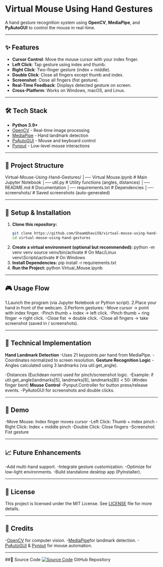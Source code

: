 # Virtual Mouse Using Hand Gestures

A hand gesture recognition system using **OpenCV**, **MediaPipe**, and **PyAutoGUI** to control the mouse in real-time.

---

## ✨ Features

- **Cursor Control**: Move the mouse cursor with your index finger.
- **Left Click**: Tap gesture using index and thumb.
- **Right Click**: Two-finger gesture (index + middle).
- **Double Click**: Close all fingers except thumb and index.
- **Screenshot**: Close all fingers (fist gesture).
- **Real-Time Feedback**: Displays detected gesture on screen.
- **Cross-Platform**: Works on Windows, macOS, and Linux.

---

## 🛠️ Tech Stack

- **Python 3.9+**
- [OpenCV](https://opencv.org/) - Real-time image processing  
- [MediaPipe](https://google.github.io/mediapipe/) - Hand landmark detection  
- [PyAutoGUI](https://pyautogui.readthedocs.io/) - Mouse and keyboard control  
- [Pynput](https://pypi.org/project/pynput/) - Low-level mouse interactions  

---

## 📂 Project Structure
Virtual-Mouse-Using-Hand-Gestures/
│── Virtual Mouse.ipynb # Main Jupyter Notebook
│── util.py # Utility functions (angles, distances)
│── README.md # Documentation
│── requirements.txt # Dependencies
│── screenshots/ # Saved screenshots (auto-generated)

---

## 🚀 Setup & Installation
1. **Clone this repository:**
   ```bash
   git clone https://github.com/Shaambhavi58/virtual-mouse-using-hand-gestures.git
   cd virtual-mouse-using-hand-gestures
2. **Create a virtual environment (optional but recommended):**
python -m venv venv
source venv/bin/activate  # On Mac/Linux
venv\Scripts\activate     # On Windows
3. **Install Dependencies:**
pip install -r requirements.txt
4. **Run the Project:**
python Virtual_Mouse.ipynb

---

## 🎮 Usage Flow
1.Launch the program (via Jupyter Notebook or Python script).
2.Place your hand in front of the webcam.
3.Perform gestures:
-Move cursor → point with index finger.
-Pinch thumb + index → left click.
-Pinch thumb + ring finger → right click.
-Close fist → double click.
-Close all fingers → take screenshot (saved in / screenshots).

---

## 🔧 Technical Implementation
**Hand Landmark Detection**
  -Uses 21 keypoints per hand from MediaPipe.
  -Coordinates normalized to screen resolution.
**Gesture Recognition Logic**
  -Angles calculated using 3 landmarks (via util.get_angle).

  -Distances (Euclidean norm) used for pinch/screenshot logic.
  -Example:
  if util.get_angle(landmarks[5], landmarks[6], landmarks[8]) < 50:
   (#Index finger bent)
**Mouse Control**
  -Pynput.Controller for button press/release events.
  -PyAutoGUI for screenshots and double clicks.

---

## 📸 Demo

  -Move Mouse: Index finger moves cursor
  -Left Click: Thumb + index pinch
  -Right Click: Index + middle pinch
  -Double Click: Close fingers
  -Screenshot: Fist gesture

  ---

## 📈 Future Enhancements
  -Add multi-hand support.
  -Integrate gesture customization.
  -Optimize for low-light environments.
  -Build standalone desktop app (PyInstaller).

---
## 📜 License

This project is licensed under the MIT License.
See [LICENSE](LICENSE) file for more details.

---

## 🙌 Credits

-[OpenCV](https://opencv.org/) for computer vision.
-[MediaPipe](https://mediapipe.dev/)for landmark detection.
-[PyAutoGUI](https://pypi.org/project/PyAutoGUI/) & [Pynput](https://pypi.org/project/pynput/) for mouse automation.

---

##🔗 Source Code
[![Source Code](https://img.shields.io/badge/Source%20Code-GitHub-black?style=flat&logo=github)](https://github.com/Shaambhavi58/virtual-mouse-using-hand-gestures)
GitHub Repository

